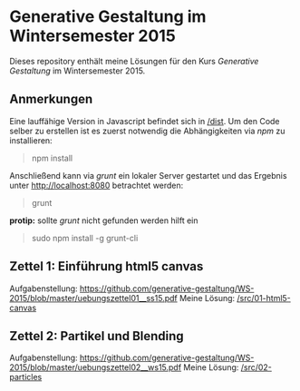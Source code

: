 # Generative Gestaltung im Wintersemester 2015

Dieses repository enthält meine Lösungen für den Kurs _Generative Gestaltung_ im Wintersemester 2015.

## Anmerkungen

Eine lauffähige Version in Javascript befindet sich in [/dist](/dist).
Um den Code selber zu erstellen ist es zuerst notwendig die Abhängigkeiten via _npm_ zu installieren:

> npm install

Anschließend kann via _grunt_ ein lokaler Server gestartet und das Ergebnis unter [http://localhost:8080](http://localhost:8080) betrachtet werden:

> grunt

**protip:** sollte _grunt_ nicht gefunden werden hilft ein

> sudo npm install -g grunt-cli

## Zettel 1: Einführung html5 canvas

Aufgabenstellung: https://github.com/generative-gestaltung/WS-2015/blob/master/uebungszettel01__ss15.pdf
Meine Lösung: [/src/01-html5-canvas](/src/01-html5-canvas)

## Zettel 2: Partikel und Blending

Aufgabenstellung: https://github.com/generative-gestaltung/WS-2015/blob/master/uebungszettel02__ws15.pdf
Meine Lösung: [/src/02-particles](/src/02-particles)
